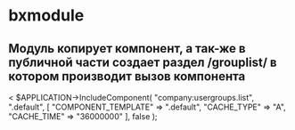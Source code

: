 # bxmodule

## Модуль копирует компонент, а так-же в публичной части создает раздел /grouplist/ в котором производит вызов компонента

<
$APPLICATION->IncludeComponent(
"company:usergroups.list",
".default",
[
"COMPONENT_TEMPLATE" => ".default",
"CACHE_TYPE" => "A",
"CACHE_TIME" => "36000000"
],
false
);
>